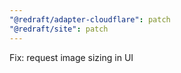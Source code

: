 ```yaml
---
"@redraft/adapter-cloudflare": patch
"@redraft/site": patch
---
```


Fix: request image sizing in UI
